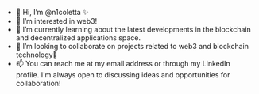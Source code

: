 - 👋 Hi, I’m @n1coletta ✨   
- 👀 I’m interested in web3! 
- 🌱 I’m currently learning about the latest developments in the blockchain and decentralized applications space.
- 💞️ I’m looking to collaborate on projects related to web3 and blockchain technology👀 
- 📫 You can reach me at my email address or through my LinkedIn profile. I'm always open to discussing ideas and opportunities for collaboration!   

<!--- 
n1coletta/n1coletta is a ✨ special ✨ repository because its `README.md` (this file) appears on your GitHub profile.
You can click the Preview link to take a look at your changes.
--->
 

